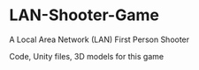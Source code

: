 # LAN-Shooter-Game
A Local Area Network (LAN) First Person Shooter

Code, Unity files, 3D models for this game
